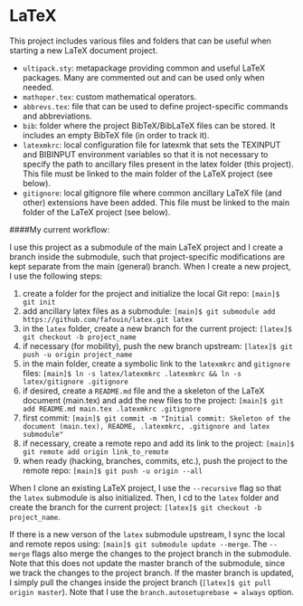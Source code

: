 LaTeX
=====

This project includes various files and folders that can be useful when starting a new LaTeX document project.

* `ultipack.sty`: metapackage providing common and useful LaTeX packages. Many are commented out and can be used only when needed.
* `mathoper.tex`: custom mathematical operators.
* `abbrevs.tex`: file that can be used to define project-specific commands and abbreviations.
* `bib`: folder where the project BibTeX/BibLaTeX files can be stored. It includes an empty BibTeX file (in order to track it).
* `latexmkrc`: local configuration file for latexmk that sets the TEXINPUT and BIBINPUT environment variables so that it is not necessary to specify the path to ancillary files present in the latex folder (this project). This file must be linked to the main folder of the LaTeX project (see below).
* `gitignore`: local gitignore file where common ancillary LaTeX file (and other) extensions have been added. This file must be linked to the main folder of the LaTeX project (see below).

####My current workflow:

I use this project as a submodule of the main LaTeX project and I create a branch inside the submodule, such that project-specific modifications are kept separate from the main (general) branch. When I create a new project, I use the following steps:

1. create a folder for the project and initialize the local Git repo: `[main]$ git init`
2. add ancillary latex files as a submodule: `[main]$ git submodule add https://github.com/fafouin/latex.git latex`
3. in the `latex` folder, create a new branch for the current project: `[latex]$ git checkout -b project_name`
4. if necessary (for mobility), push the new branch upstream: `[latex]$ git push -u origin project_name`
5. in the main folder, create a symbolic link to the `latexmkrc` and `gitignore` files: `[main]$ ln -s latex/latexmkrc .latexmkrc && ln -s latex/gitignore .gitignore`
6. if desired, create a `README.md` file and the a skeleton of the LaTeX document (main.tex) and add the new files to the project: `[main]$ git add README.md main.tex .latexmkrc .gitignore`
7. first commit: `[main]$ git commit -m "Initial commit: Skeleton of the document (main.tex), README, .latexmkrc, .gitignore and latex submodule"`
8. if necessary, create a remote repo and add its link to the project: `[main]$ git remote add origin link_to_remote`
9. when ready (hacking, branches, commits, etc.), push the project to the remote repo: `[main]$ git push -u origin --all`

When I clone an existing LaTeX project, I use the `--recursive` flag so that the `latex` submodule is also initialized. Then, I cd to the `latex` folder and create the branch for the current project: `[latex]$ git checkout -b project_name`.

If there is a new verson of the `latex` submodule upstream, I sync the local and remote repos using: `[main]$ git submodule update --merge`. The `--merge` flags also merge the changes to the project branch in the submodule. Note that this does not update the master branch of the submodule, since we track the changes to the project branch. If the master branch is updated, I simply pull the changes inside the project branch (`[latex]$ git pull origin master`). Note that I use the `branch.autosetuprebase = always` option.

